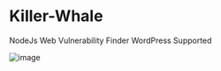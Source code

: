 # Killer-Whale
NodeJs Web Vulnerability Finder WordPress Supported

![image](https://user-images.githubusercontent.com/65026164/158018584-b0157002-3161-404b-920a-af193a64a9bd.png)
